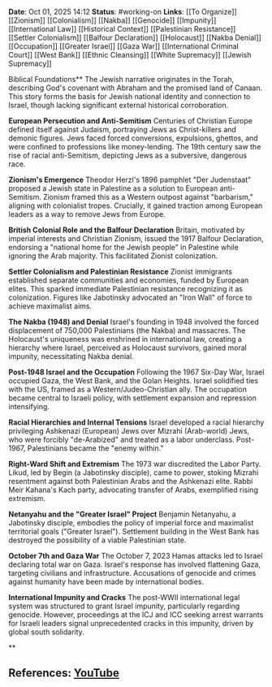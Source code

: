 **Date**: Oct 01, 2025 14:12
**Status**: #working-on
**Links**: [[To Organize]] [[Zionism]] [[Colonialism]] [[Nakba]] [[Genocide]] [[Impunity]] [[International Law]] [[Historical Context]] [[Palestinian Resistance]] [[Settler Colonialism]] [[Balfour Declaration]] [[Holocaust]] [[Nakba Denial]] [[Occupation]] [[Greater Israel]] [[Gaza War]] [[International Criminal Court]] [[West Bank]] [[Ethnic Cleansing]] [[White Supremacy]] [[Jewish Supremacy]]

Biblical Foundations**
The Jewish narrative originates in the Torah, describing God's covenant with Abraham and the promised land of Canaan. This story forms the basis for Jewish national identity and connection to Israel, though lacking significant external historical corroboration.

**European Persecution and Anti-Semitism**
Centuries of Christian Europe defined itself against Judaism, portraying Jews as Christ-killers and demonic figures. Jews faced forced conversions, expulsions, ghettos, and were confined to professions like money-lending. The 19th century saw the rise of racial anti-Semitism, depicting Jews as a subversive, dangerous race.

**Zionism's Emergence**
Theodor Herzl's 1896 pamphlet "Der Judenstaat" proposed a Jewish state in Palestine as a solution to European anti-Semitism. Zionism framed this as a Western outpost against "barbarism," aligning with colonialist tropes. Crucially, it gained traction among European leaders as a way to remove Jews from Europe.

**British Colonial Role and the Balfour Declaration**
Britain, motivated by imperial interests and Christian Zionism, issued the 1917 Balfour Declaration, endorsing a "national home for the Jewish people" in Palestine while ignoring the Arab majority. This facilitated Zionist colonization.

**Settler Colonialism and Palestinian Resistance**
Zionist immigrants established separate communities and economies, funded by European elites. This sparked immediate Palestinian resistance recognizing it as colonization. Figures like Jabotinsky advocated an "Iron Wall" of force to achieve maximalist aims.

**The Nakba (1948) and Denial**
Israel's founding in 1948 involved the forced displacement of 750,000 Palestinians (the Nakba) and massacres. The Holocaust's uniqueness was enshrined in international law, creating a hierarchy where Israel, perceived as Holocaust survivors, gained moral impunity, necessitating Nakba denial.

**Post-1948 Israel and the Occupation**
Following the 1967 Six-Day War, Israel occupied Gaza, the West Bank, and the Golan Heights. Israel solidified ties with the US, framed as a Western/Judeo-Christian ally. The occupation became central to Israeli policy, with settlement expansion and repression intensifying.

**Racial Hierarchies and Internal Tensions**
Israel developed a racial hierarchy privileging Ashkenazi (European) Jews over Mizrahi (Arab-world) Jews, who were forcibly "de-Arabized" and treated as a labor underclass. Post-1967, Palestinians became the "enemy within."

**Right-Ward Shift and Extremism**
The 1973 war discredited the Labor Party. Likud, led by Begin (a Jabotinsky disciple), came to power, stoking Mizrahi resentment against both Palestinian Arabs and the Ashkenazi elite. Rabbi Meir Kahana's Kach party, advocating transfer of Arabs, exemplified rising extremism.

**Netanyahu and the "Greater Israel" Project**
Benjamin Netanyahu, a Jabotinsky disciple, embodies the policy of imperial force and maximalist territorial goals ("Greater Israel"). Settlement building in the West Bank has destroyed the possibility of a viable Palestinian state.

**October 7th and Gaza War**
The October 7, 2023 Hamas attacks led to Israel declaring total war on Gaza. Israel's response has involved flattening Gaza, targeting civilians and infrastructure. Accusations of genocide and crimes against humanity have been made by international bodies.

**International Impunity and Cracks**
The post-WWII international legal system was structured to grant Israel impunity, particularly regarding genocide. However, proceedings at the ICJ and ICC seeking arrest warrants for Israeli leaders signal unprecedented cracks in this impunity, driven by global south solidarity.

**

## References: [YouTube](https://www.youtube.com/watch?v=lTxoFvVqDoo)
